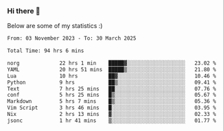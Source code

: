 ### Hi there 👋
Below are some of my statistics :)

<!--START_SECTION:waka-->

```txt
From: 03 November 2023 - To: 30 March 2025

Total Time: 94 hrs 6 mins

norg             22 hrs 1 min    █████▓░░░░░░░░░░░░░░░░░░░   23.02 %
YAML             20 hrs 51 mins  █████▒░░░░░░░░░░░░░░░░░░░   21.80 %
Lua              10 hrs          ██▓░░░░░░░░░░░░░░░░░░░░░░   10.46 %
Python           9 hrs           ██▒░░░░░░░░░░░░░░░░░░░░░░   09.41 %
Text             7 hrs 25 mins   ██░░░░░░░░░░░░░░░░░░░░░░░   07.76 %
conf             5 hrs 25 mins   █▒░░░░░░░░░░░░░░░░░░░░░░░   05.67 %
Markdown         5 hrs 7 mins    █▒░░░░░░░░░░░░░░░░░░░░░░░   05.36 %
Vim Script       3 hrs 46 mins   █░░░░░░░░░░░░░░░░░░░░░░░░   03.95 %
Nix              2 hrs 13 mins   ▓░░░░░░░░░░░░░░░░░░░░░░░░   02.33 %
jsonc            1 hr 41 mins    ▒░░░░░░░░░░░░░░░░░░░░░░░░   01.77 %
```

<!--END_SECTION:waka-->

<!--
**KlapenHz/KlapenHz** is a ✨ _special_ ✨ repository because its `README.md` (this file) appears on your GitHub profile.

Here are some ideas to get you started:

- 🔭 I’m currently working on ...
- 🌱 I’m currently learning ...
- 👯 I’m looking to collaborate on ...
- 🤔 I’m looking for help with ...
- 💬 Ask me about ...
- 📫 How to reach me: ...
- 😄 Pronouns: ...
- ⚡ Fun fact: ...
-->
